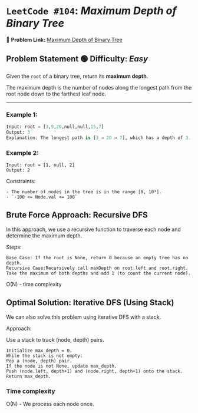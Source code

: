# `LeetCode #104`: *Maximum Depth of Binary Tree*

🔗 **Problem Link:** [Maximum Depth of Binary Tree](https://leetcode.com/problems/maximum-depth-of-binary-tree/)

## **Problem Statement**  🟢 **Difficulty:** *Easy*
Given the `root` of a binary tree, return its **maximum depth**.

The maximum depth is the number of nodes along the longest path from the root node down to the farthest leaf node.

---

###  **Example 1:**
```python
Input: root = [3,9,20,null,null,15,7]
Output: 3
Explanation: The longest path is [3 → 20 → 7], which has a depth of 3.
```
###  **Example 2:**
```
Input: root = [1, null, 2]
Output: 2
```
Constraints:
```
- The number of nodes in the tree is in the range [0, 10⁴].
- `-100 <= Node.val <= 100`
```
## Brute Force Approach: Recursive DFS
In this approach, we use a recursive function to traverse each node and determine the maximum depth.

Steps:
```
Base Case: If the root is None, return 0 because an empty tree has no depth.
Recursive Case:Recursively call maxDepth on root.left and root.right.
Take the maximum of both depths and add 1 (to count the current node).
```
O(N) - time complexity


## Optimal Solution: Iterative DFS (Using Stack)
We can also solve this problem using iterative DFS with a stack.

Approach:

Use a stack to track (node, depth) pairs.
```
Initialize max_depth = 0.
While the stack is not empty:
Pop a (node, depth) pair.
If the node is not None, update max_depth.
Push (node.left, depth+1) and (node.right, depth+1) onto the stack.
Return max_depth.
```

### Time complexity
O(N) - We process each node once.
